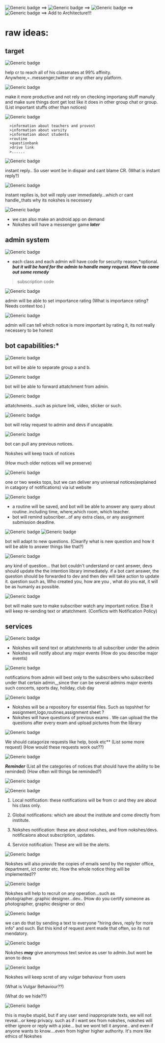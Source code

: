 ![Generic badge](https://img.shields.io/badge/RAW-IDEA-YELLOW.svg) ==>
![Generic badge](https://img.shields.io/badge/PENDING-CLARIFICATION-ORANGE.svg) ==>
![Generic badge](https://img.shields.io/badge/PENDING-DISCUSSION-<>.svg) ==>
![Generic badge](https://img.shields.io/badge/PENDING-IMPLEMENTATION-RED.svg) ==>
Add to Architecture!!!

# raw ideas:
## target
![Generic badge](https://img.shields.io/badge/PENDING-DISCUSSION-<>.svg)

help cr to reach all of his classmates at 99% affinity. Anywhere,=..messenger,twitter or any other any platform.

![Generic badge](https://img.shields.io/badge/PENDING-CLARIFICATION-ORANGE.svg)

make it more productive and not rely on checking importang stuff manully and make sure things dont get lost like it does in other group chat or group. (List important stuffs other than notices)


![Generic badge](https://img.shields.io/badge/akshar-contrib-informational)
      
      
      >information about teachers and provost
      >information about varsity
      >information about students
      >routine 
      >questionbank
      >drive link
      >......

![Generic badge](https://img.shields.io/badge/PENDING-CLARIFICATION-ORANGE.svg)

instant reply.. So user wont be in dispair and cant blame CR.
(What is instant reply?)

![Generic badge](https://img.shields.io/badge/akshar-contrib-informational)

instant replies is, bot will reply user immediately...which cr cant handle,,thats why its nokshes is necessery

![Generic badge](https://img.shields.io/badge/FUTURE-PLAN-BLUE.svg)

* we can also make an android app on demand
* Nokshes will have a messenger game ***later***

## admin system
![Generic badge](https://img.shields.io/badge/PENDING-DISCUSSION-<>.svg)

* each class and each admin will have code for security reason,*optional.
***but it will be hard for the admin to handle many request. Have to come out some remedy*** 
> subscription code

![Generic badge](https://img.shields.io/badge/PENDING-CLARIFICATION-ORANGE.svg)

admin will be able to set importance rating
(What is importance rating? Needs context too.)


![Generic badge](https://img.shields.io/badge/akshar-contrib-informational)

admin will can tell which notice is more important by rating it, its not really necessery to be honest

## bot capabilities:*

![Generic badge](https://img.shields.io/badge/PENDING-IMPLEMENTATION-RED.svg)

bot will be able to separate group a and b.

![Generic badge](https://img.shields.io/badge/PENDING-CLARIFICATION-ORANGE.svg)

bot will be able to forward attatchment from admin.

![Generic badge](https://img.shields.io/badge/akshar-contrib-informational)

attatchments...such as picture link, video, sticker or such.

![Generic badge](https://img.shields.io/badge/PENDING-DISCUSSION-<>.svg)

bot will relay request to admin and devs if uncapable.

![Generic badge](https://img.shields.io/badge/PENDING-SPECIFICATION-RED.svg)

bot can pull any previous notices.

Nokshes will keep track of notices

(How much older notices will we preserve)

![Generic badge](https://img.shields.io/badge/akshar-contrib-informational)

one or two weeks tops, but we can deliver any universal notices(explained in catagory of notifications) via iut website

![Generic badge](https://img.shields.io/badge/PENDING-IMPLEMENTATION-RED.svg)

* a routine will be saved, and bot will be able to answer any query about routine..including time, where,which room, which teacher.
* bot will remind subscriber...of any extra class, or any assignment submission deadline.

![Generic badge](https://img.shields.io/badge/PENDING-CLARIFICATION-ORANGE.svg)
![Generic badge](https://img.shields.io/badge/PENDING-DISCUSSION-<>.svg)

bot will adapt to new questions.
(Clearify what is new question and how it will be able to answer things like that?)

![Generic badge](https://img.shields.io/badge/akshar-contrib-informational)

any kind of question... that bot couldn't understand or cant answer, devs should update the the intention library immediately. if a bot cant answer, the question should be forwarded to dev and then dev will take action to update it.
    question such as, Who created you, how are you , what do you eat, it will be as humanly as possible.

![Generic badge](https://img.shields.io/badge/PENDING-DISCUSSION-<>.svg)

bot will make sure to make subscriber watch any important notice. Else it will keep re-sending text or attatchment.
(Conflicts with Notification Policy)

## services

![Generic badge](https://img.shields.io/badge/PENDING-CLARIFICATION-ORANGE.svg)

* Nokshes will send text or attatchments to all subscriber under the admin
* Nokshes will notify about any major events
(How do you describe major events)

![Generic badge](https://img.shields.io/badge/akshar-contrib-informational)

notifications from admin will best only to the subscribers who subscribed under that certain admin,,,since ther can be several admins
    major events such concerts, sports day, holiday, club day 

![Generic badge](https://img.shields.io/badge/PENDING-IMPLEMENTATION-RED.svg)

* Nokshes will be a repository for essential files. Such as topshhet for assignment,logo,routines,assignment sheet ?
* Nokshes will have questions of previous exams . We can upload the the questions after every exam and upload pictures from the library

![Generic badge](https://img.shields.io/badge/PENDING-CLARIFICATION-ORANGE.svg)

We should catagorize requests like help, book etc**
(List some more request)
(How would these requests work out??)

![Generic badge](https://img.shields.io/badge/PENDING-CONTRIBUTION-MAGENTA.svg)

***Reminder***
(List all the categories of notices that should have the ability to be reminded)
(How often will things be reminded?)

![Generic badge](https://img.shields.io/badge/PENDING-CONTRIBUTION-MAGENTA.svg)


![Generic badge](https://img.shields.io/badge/akshar-contrib-informational)

1. Local notification: these notifications will be from cr and they are about his class only.

2. Global notifications: which are about the institute and come directly from institute.

3. Nokshes notification: these are about nokshes, and from nokshes/devs. notificaions about subscription, updates.

4. Service notification: These are will be the alerts.


![Generic badge](https://img.shields.io/badge/PENDING-DISCUSSION-<>.svg)

Nokshes will also provide the copies of emails send by the register office, department, ict center etc.
How the whole notice thing will be implemented??

![Generic badge](https://img.shields.io/badge/PENDING-CLARIFICATION-ORANGE.svg)

Nokshes will help to recruit on any operation...such as photographer..graphic designer...dev..
(How do you certify someone as photographer, graphic designer or dev)

![Generic badge](https://img.shields.io/badge/akshar-contrib-informational)

we can do that by sending a text to everyone "hiring devs, reply for more info" and such. But this kind of request arent made that often, so its not mendatory.

![Generic badge](https://img.shields.io/badge/PENDING-DISCUSSION-<>.svg)

Nokshes ***may*** give anonymous text sevice as user to admin..but wont be anon to devs

![Generic badge](https://img.shields.io/badge/PENDING-CLARIFICATION-ORANGE.svg)

Nokshes will keep scret of any vulgar behaviour from users

(What is Vulgar Behaviour??)

(What do we hide??)

![Generic badge](https://img.shields.io/badge/akshar-contrib-informational)

this is maybe stupid, but if any user send inappropriate texts, we will not reveal...or keep privacy. such as if i want sex from nokshes, nokshes will either ignore or reply with a joke... but we wont tell it anyone.. and even if anyone wants to know....even from higher higher authority. It's more like ethics of Nokshes 
